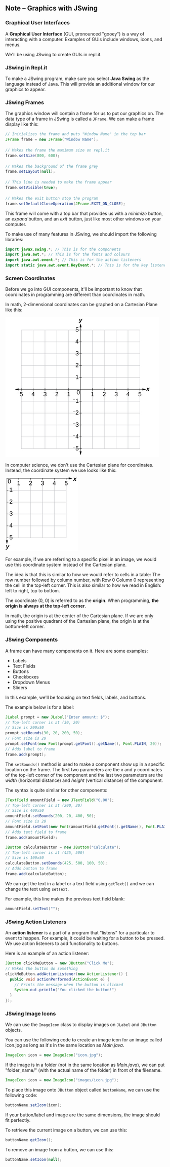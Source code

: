 ## Note – Graphics with JSwing

### Graphical User Interfaces

A **Graphical User Interface** (GUI, pronounced "gooey") is a way of interacting with a computer. Examples of GUIs include windows, icons, and menus. 

We'll be using JSwing to create GUIs in repl.it.

### JSwing in Repl.it

To make a JSwing program, make sure you select **Java Swing** as the language instead of Java. This will provide an additional window for our graphics to appear.

### JSwing Frames

The graphics window will contain a frame for us to put our graphics on. The data type of a frame in JSwing is called a `JFrame`. We can make a frame display like this:

```Java
// Initializes the frame and puts "Window Name" in the top bar
JFrame frame = new JFrame("Window Name");

// Makes the frame the maximum size on repl.it
frame.setSize(800, 600);

// Makes the background of the frame grey
frame.setLayout(null);

// This line is needed to make the frame appear
frame.setVisible(true);

// Makes the exit button stop the program
frame.setDefaultCloseOperation(JFrame.EXIT_ON_CLOSE);
```

This frame will come with a top bar that provides us with a *minimize* button, an *expand* button, and an *exit* button, just like most other windows on your computer.

To make use of many features in JSwing, we should import the following libraries:

```Java
import javax.swing.*; // This is for the components
import java.awt.*; // This is for the fonts and colours
import java.awt.event.*; // This is for the action listeners
import static java.awt.event.KeyEvent.*; // This is for the key listeners
```

### Screen Coordinates

Before we go into GUI components, it'll be important to know that coordinates in programming are different than coordinates in math. 

In math, 2-dimensional coordinates can be graphed on a Cartesian Plane like this:

![](../../Images/Cartesian_Plane.jpg)

In computer science, we don't use the Cartesian plane for coordinates. Instead, the coordinate system we use looks like this:

![](../..//Images/Coordinate_Plane.jpg)

For example, if we are referring to a specific pixel in an image, we would use this coordinate system instead of the Cartesian plane. 

The idea is that this is similar to how we would refer to cells in a table: The row number followed by column number, with Row 0 Column 0 representing the cell in the top-left corner. This is also similar to how we read in English: left to right, top to bottom.

The coordinate (0, 0) is referred to as the **origin**. When programming, **the origin is always at the top-left corner**. 

In math, the origin is at the center of the Cartesian plane. If we are only using the positive quadrant of the Cartesian plane, the origin is at the bottom-left corner.

### JSwing Components

A frame can have many components on it. Here are some examples:

* Labels
* Text Fields
* Buttons
* Checkboxes
* Dropdown Menus
* Sliders

In this example, we'll be focusing on text fields, labels, and buttons.

The example below is for a label:

```Java
JLabel prompt = new JLabel("Enter amount: $");
// Top-left corner is at (30, 20)
// Size is 200x50
prompt.setBounds(30, 20, 200, 50);
// Font size is 20
prompt.setFont(new Font(prompt.getFont().getName(), Font.PLAIN, 20));
// Adds label to frame
frame.add(prompt);
```

The `setBounds()` method is used to make a component show up in a specific location on the frame. The first two parameters are the *x* and *y* coordinates of the top-left corner of the component and the last two parameters are the *width* (horizontal distance) and *height* (vertical distance) of the component.

The syntax is quite similar for other components:

```Java
JTextField amountField = new JTextField("0.00");
// Top-left corner is at (200, 20)
// Size is 400x50
amountField.setBounds(200, 20, 400, 50);
// Font size is 20
amountField.setFont(new Font(amountField.getFont().getName(), Font.PLAIN, 20));
// Adds text field to frame
frame.add(amountField);
```

```Java
JButton calculateButton = new JButton("Calculate");
// Top-left corner is at (425, 500)
// Size is 100x50
calculateButton.setBounds(425, 500, 100, 50);
// Adds button to frame
frame.add(calculateButton);
```

We can get the text in a label or a text field using `getText()` and we can change the text using `setText`.

For example, this line makes the previous text field blank:

```Java
amountField.setText("");
```


### JSwing Action Listeners

An **action listener** is a part of a program that "listens" for a particular to event to happen. For example, it could be waiting for a button to be pressed. We use action listeners to add functionality to buttons.

Here is an example of an action listener:

```Java
JButton clickMeButton = new JButton("Click Me");
// Makes the button do something
clickMeButton.addActionListener(new ActionListener() {  
  public void actionPerformed(ActionEvent e) {
    // Prints the message when the button is clicked
    System.out.println("You clicked the button!")
  }
});
```

### JSwing Image Icons

We can use the `ImageIcon` class to display images on `JLabel` and `JButton` objects.

You can use the following code to create an image icon for an image called icon.jpg as long as it's in the same location as *Main.java*.

```java
ImageIcon icon = new ImageIcon("icon.jpg");
```

If the image is in a folder (not in the same location as *Main.java*), we can put "folder_name/" (with the actual name of the folder) in front of the filename. 

```java
ImageIcon icon = new ImageIcon("images/icon.jpg");
```

To place this image onto `JButton` object called `buttonName`, we can use the following code:

```java
buttonName.setIcon(icon);
```

If your button/label and image are the same dimensions, the image should fit perfectly.

To retrieve the current image on a button, we can use this:

```java
buttonName.getIcon();
```

To remove an image from a button, we can use this:

```java
buttonName.setIcon(null);
```
